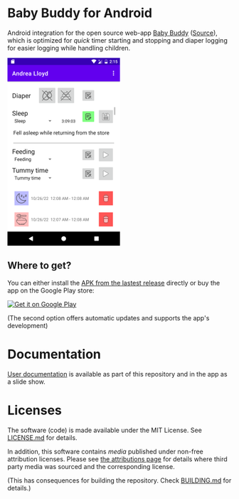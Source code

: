 # Baby Buddy for Android

Android integration for the open source web-app
[Baby Buddy](https://docs.baby-buddy.net/)
([Source](https://github.com/babybuddy/babybuddy)), which is optimized for
_quick_ timer starting and stopping and diaper logging for easier logging
while handling children.

![Example image of the application](doc/images/demo_screenie-smaller.png)

## Where to get?

You can either install the [APK from the lastest release](https://github.com/babybuddy/babybuddy-for-android/releases) directly or buy the app on the Google Play store:

<a href='https://play.google.com/store/apps/details?id=eu.pkgsoftware.babybuddywidgets&pcampaignid=pcampaignidMKT-Other-global-all-co-prtnr-py-PartBadge-Mar2515-1'><img height='75' alt='Get it on Google Play' src='https://play.google.com/intl/en_us/badges/static/images/badges/en_badge_web_generic.png'/></a>

(The second option offers automatic updates and supports the app's development)

# Documentation

[User documentation](doc/index.md) is available as part of this repository and in the app as a slide show.

# Licenses

The software (code) is made available under the MIT License.
See [LICENSE.md](LICENSE.md) for details.

In addition, this software contains _media_ published under
non-free attribution licenses. Please see
[the attributions page](ATTRIBUTIONS.md) for details where
third party media was sourced and the corresponding license.

(This has consequences for building the repository. Check
[BUILDING.md](BUILDING.md) for details.)
